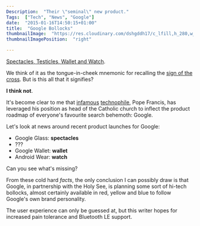 ```yaml
---
Description:  "Their \"seminal\" new product."
Tags:  ["Tech", "News", "Google"]
date:  "2015-01-16T14:50:15+01:00"
title:  "Google Bollocks"
thumbnailImage:  "https://res.cloudinary.com/dshgddh17/c_lfill,h_280,w_280/jmsbrdy.com/Google_-G-_Logo.png"
thumbnailImagePosition:  "right"

---
```

[Spectacles, Testicles, Wallet and Watch](https://www.youtube.com/watch?v=2ZTp1coqajQ#t=33s).

We think of it as the tongue-in-cheek mnemonic for recalling the [sign of the cross](http://en.wikipedia.org/wiki/Sign_of_the_Cross). But is this all that it signifies?

**I think not**.
<!--more-->

It's become clear to me that [infamous](http://www.journalism.org/2014/03/06/media-coverage-of-pope-francis-first-year/) [technophile](http://www.washingtonpost.com/blogs/the-switch/wp/2014/01/23/the-pope-calls-the-internet-a-gift-from-god/), Pope Francis, has leveraged his position as head of the Catholic church to inflect the product roadmap of everyone's favourite search behemoth: Google.

Let's look at news around recent product launches for Google:

* Google Glass: **spectacles**
* ???
* Google Wallet: **wallet**
* Android Wear: **watch**

Can you see what's missing?

From these cold hard _facts_, the only conclusion I can possibly draw is that Google, in partnership with the Holy See, is planning some sort of hi-tech bollocks, almost certainly available in red, yellow and blue to follow Google's own brand personality.

The user experience can only be guessed at, but this writer hopes for increased pain tolerance and Bluetooth LE support.
